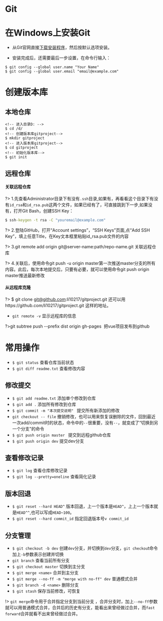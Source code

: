 
# Git 
# 在Windows上安装Git

* 从Git官网直接[下载安装程序](https://git-scm.com/downloads)，然后按默认选项安装。

* 安装完成后，还需要最后一步设置，在命令行输入：

```
$ git config --global user.name "Your Name" 
$ git config --global user.email "email@example.com"

```

# 创建版本库

## 本地仓库
```
<!-- 进入目录D: -->
$ cd /d/
<!-- 创建版本库gitproject-->
$ mkdir gitproject
<!-- 进入版本库gitproject-->
$ cd gitproject
<!-- 初始化版本库-->
$ git init
```
## 远程仓库

#### 关联远程仓库
?> 1.先查看Administrator目录下有没有`.ssh`目录,如果有，再看看这个目录下有没有`id_rsa`和`id_rsa.pub`这两个文件，如果已经有了，可直接跳到下一步,如果没有，打开Git Bash，创建SSH Key：
```cmd
$ ssh-keygen -t rsa -C "youremail@example.com"
```
?> 2.登陆GitHub，打开“Account settings”，“SSH Keys”页面,点“Add SSH Key”，填上任意Title，在Key文本框里粘贴id_rsa.pub文件的内容

?> 3.git remote add origin git@server-name:path/repo-name.git 关联远程仓库

?> 4.关联后，使用命令git push -u origin master第一次推送master分支的所有内容。此后，每次本地提交后，只要有必要，就可以使用命令git push origin master推送最新修改

#### 从远程库克隆
?> $ git clone git@github.com:li10217/gitproject.git  还可以用https://github.com/li10217/gitproject.git 这样的地址。

* `git remote -v` 显示远程库的信息

?>git subtree push --prefix dist origin gh-pages  把vue项目发布到github

# 常用操作

* `$ git status` 查看仓库当前状态
* `$ git diff readme.txt` 查看修改内容

## 修改提交
* `$ git add readme.txt` 添加单个修改到仓库
* `$ git add .` 添加所有修改到仓库
* `$ git commit -m "本次提交说明" ` 提交所有新添加的修改
* `git checkout -- file` 撤销修改，也可以用来恢复误删除的文件，回到最近一次add/commit时的状态，命令中的`--`很重要，没有`--`，就变成了“切换到另一个分支”的命令
* `$ git push origin master ` 提交到远程github仓库
* `$ git push origin dev` 提交dev分支

## 查看修改记录
* `$ git log` 查看仓库修改记录
* `$ git log --pretty=oneline` 查看简化记录

## 版本回退
* `$ git reset --hard HEAD^` 版本回退，上一个版本是`HEAD^`，上上一个版本就是`HEAD^^`,也可以写成`HEAD~100`。
* `$ git reset --hard commit_id` 指定回退版本号`v commit_id`

## 分支管理

* `$ git checkout -b dev` 创建`dev`分支，并切换到`dev`分支，`git checkou`t命令加上`-b`参数表示创建并切换
* `git branch` 查看当前所有分支
* `$ git checkout master` 切换到主分支 
* `$ git merge <name>` 合并到主分支
* `$ git merge --no-ff -m "merge with no-ff" dev` 普通模式合并
* `$ git branch -d <name>` 删除分支
* `$ git stash` 保存当前修改，可恢复

!> `git merge`命令用于合并指定分支到当前分支 ，合并分支时，加上`--no-ff`参数就可以用普通模式合并，合并后的历史有分支，能看出来曾经做过合并，而`fast forward`合并就看不出来曾经做过合并。
